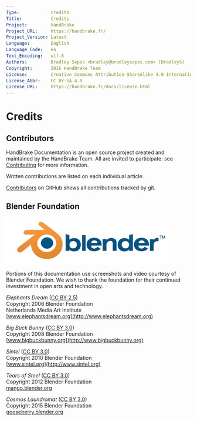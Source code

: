 ```yaml
---
Type:            credits
Title:           Credits
Project:         HandBrake
Project_URL:     https://handbrake.fr/
Project_Version: Latest
Language:        English
Language_Code:   en
Text_Encoding:   utf-8
Authors:         Bradley Sepos <bradley@bradleysepos.com> (BradleyS)
Copyright:       2016 HandBrake Team
License:         Creative Commons Attribution-ShareAlike 4.0 International
License_Abbr:    CC BY-SA 4.0
License_URL:     https://handbrake.fr/docs/license.html
---
```


Credits
=======

## Contributors

HandBrake Documentation is an open source project created and maintained by the HandBrake Team. All are invited to participate: see [Contributing](https://github.com/HandBrake/HandBrake-docs/blob/master/CONTRIBUTING.markdown) for more information.

Written contributions are listed on each individual article.

[Contributors](https://github.com/HandBrake/HandBrake-docs/graphs/contributors) on GitHub shows all contributions tracked by git.

## Blender Foundation

[![Blender logo](images/blender.png)](https://www.blender.org)

Portions of this documentation use screenshots and video courtesy of Blender Foundation. We wish to thank the foundation for their continued investment in open arts and technology.

*Elephants Dream* ([CC BY 2.5](https://creativecommons.org/licenses/by/2.5/))  
Copyright 2006 Blender Foundation  
Netherlands Media Art Institute  
[www.elephantsdream.org](http://www.elephantsdream.org)

*Big Buck Bunny* ([CC BY 3.0](https://creativecommons.org/licenses/by/3.0/))  
Copyright 2008 Blender Foundation  
[www.bigbuckbunny.org](http://www.bigbuckbunny.org)

*Sintel* ([CC BY 3.0](https://creativecommons.org/licenses/by/3.0/))  
Copyright 2010 Blender Foundation  
[www.sintel.org](http://www.sintel.org)

*Tears of Steel* ([CC BY 3.0](https://creativecommons.org/licenses/by/3.0/))  
Copyright 2012 Blender Foundation  
[mango.blender.org](https://mango.blender.org/)

*Cosmos Laundromat* ([CC BY 3.0](https://creativecommons.org/licenses/by/3.0/))  
Copyright 2015 Blender Foundation  
[gooseberry.blender.org](https://gooseberry.blender.org/)
